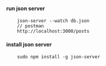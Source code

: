 #### run json server
        json-server --watch db.json     
        // postman
        http://localhost:3000/posts
        
#### install json server
        sudo npm install -g json-server 
